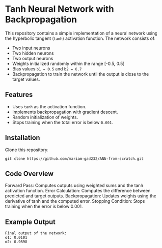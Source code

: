 # Tanh Neural Network with Backpropagation

This repository contains a simple implementation of a neural network using the hyperbolic tangent (`tanh`) activation function. The network consists of:
- Two input neurons
- Two hidden neurons
- Two output neurons
- Weights initialized randomly within the range [-0.5, 0.5]
- Bias values `b1 = 0.5` and `b2 = 0.7`
- Backpropagation to train the network until the output is close to the target values.

## Features
- Uses `tanh` as the activation function.
- Implements backpropagation with gradient descent.
- Random initialization of weights.
- Stops training when the total error is below `0.001`.

## Installation
Clone this repository:
```
git clone https://github.com/mariam-gad232/ANN-from-scratch.git
```

## Code Overview
Forward Pass: Computes outputs using weighted sums and the tanh activation function.
Error Calculation: Computes the difference between predicted and target outputs.
Backpropagation: Updates weights using the derivative of tanh and the computed error.
Stopping Condition: Stops training when the error is below 0.001.

## Example Output
```
Final output of the network:
o1: 0.0101
o2: 0.9898
```







